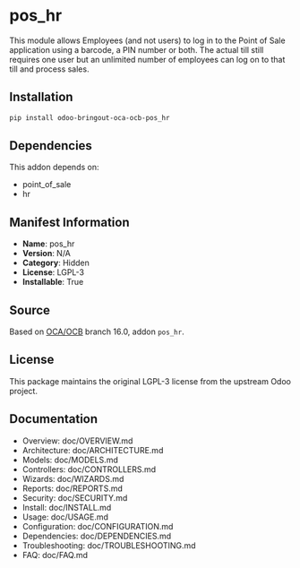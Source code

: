 # pos_hr


This module allows Employees (and not users) to log in to the Point of Sale application using a barcode, a PIN number or both.
The actual till still requires one user but an unlimited number of employees can log on to that till and process sales.
    

## Installation

```bash
pip install odoo-bringout-oca-ocb-pos_hr
```

## Dependencies

This addon depends on:
- point_of_sale
- hr

## Manifest Information

- **Name**: pos_hr
- **Version**: N/A
- **Category**: Hidden
- **License**: LGPL-3
- **Installable**: True

## Source

Based on [OCA/OCB](https://github.com/OCA/OCB) branch 16.0, addon `pos_hr`.

## License

This package maintains the original LGPL-3 license from the upstream Odoo project.

## Documentation

- Overview: doc/OVERVIEW.md
- Architecture: doc/ARCHITECTURE.md
- Models: doc/MODELS.md
- Controllers: doc/CONTROLLERS.md
- Wizards: doc/WIZARDS.md
- Reports: doc/REPORTS.md
- Security: doc/SECURITY.md
- Install: doc/INSTALL.md
- Usage: doc/USAGE.md
- Configuration: doc/CONFIGURATION.md
- Dependencies: doc/DEPENDENCIES.md
- Troubleshooting: doc/TROUBLESHOOTING.md
- FAQ: doc/FAQ.md
